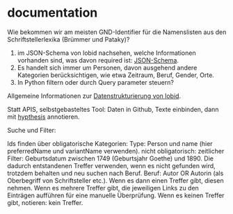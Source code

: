 # documentation
Wie bekommen wir am meisten GND-Identifier für die Namenslisten aus den Schriftstellerlexika (Brümmer und Pataky)?
1. im JSON-Schema von lobid nachsehen, welche Informationen vorhanden sind, was davon required ist: [JSON-Schema](https://github.com/hbz/lobid/blob/master/schemas/person.json).
2. Es handelt sich immer um Personen, davon ausgehend andere Kategorien berücksichtigen, wie etwa Zeitraum, Beruf, Gender, Orte.
3. In Python filtern oder durch Query parameter steuern? 

Allgemeine Informationen zur [Datenstrukturierung von lobid](https://github.com/hbz/lobid/blob/master/doc/lobid.md).


Statt APIS, selbstgebasteltes Tool: Daten in Github, Texte einbinden, dann mit [hypthesis](https://web.hypothes.is/) annotieren.

Suche und Filter:

Ids finden über obligatorische Kategorien: Type: Person und name (hier preferredName und variantName verwenden).
nicht obligatorisch: zeitlicher Filter: Geburtsdatum zwischen 1749 (Geburtsjahr Goethe) und 1890. Die dadurch entstandenen Treffer verwenden, wenn es nicht gefunden wird, trotzdem behalten und neu suchen nach Beruf.
Beruf: Autor OR Autorin (als Oberbegriff von Schriftsteller etc.). 
Wenn es dann einen Treffer gibt, diesen nehmen.
Wenn es mehrere Treffer gibt, die jeweiligen Links zu den Einträgen aufführen für eine manuelle Überprüfung. 
Wenn es keinen Treffer gibt, notieren: kein Treffer. 
